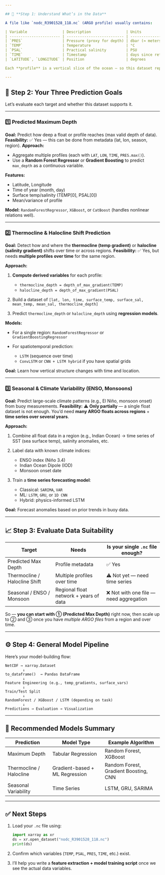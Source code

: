 ```yaml
---

## 🌊 **Step 1: Understand What’s in the Data**

A file like `nodc_R3901528_118.nc` (ARGO profile) usually contains:

| Variable                | Description                | Units                     |
| ----------------------- | -------------------------- | ------------------------- |
| `PRES`                  | Pressure (proxy for depth) | dbar (≈ meters)           |
| `TEMP`                  | Temperature                | °C                        |
| `PSAL`                  | Practical salinity         | PSU                       |
| `TIME`                  | Timestamp                  | days since reference date |
| `LATITUDE`, `LONGITUDE` | Position                   | degrees                   |

Each **profile** is a vertical slice of the ocean — so this dataset represents how water properties change with depth and time.

---
```


## 🧩 **Step 2: Your Three Prediction Goals**

Let’s evaluate each target and whether this dataset supports it.

---

### **1️⃣ Predicted Maximum Depth**

**Goal:** Predict how deep a float or profile reaches (max valid depth of data).
**Feasibility:** ✅ Yes — this can be done from metadata (lat, lon, season, region).
**Approach:**

* Aggregate multiple profiles (each with `LAT`, `LON`, `TIME`, `PRES.max()`).
* Use a **Random Forest Regressor** or **Gradient Boosting** to predict `max_depth` as a continuous variable.

**Features:**

* Latitude, Longitude
* Time of year (month, day)
* Surface temp/salinity (TEMP[0], PSAL[0])
* Mean/variance of profile

**Model:** `RandomForestRegressor`, `XGBoost`, or `CatBoost` (handles nonlinear relations well).

---

### **2️⃣ Thermocline & Halocline Shift Prediction**

**Goal:** Detect how and where the **thermocline (temp gradient)** or **halocline (salinity gradient)** shifts over time or across regions.
**Feasibility:** ✅ Yes, but needs **multiple profiles over time** for the same region.

**Approach:**

1. **Compute derived variables** for each profile:

   * `thermocline_depth = depth_of_max_gradient(TEMP)`
   * `halocline_depth = depth_of_max_gradient(PSAL)`
2. Build a dataset of `[lat, lon, time, surface_temp, surface_sal, mean_temp, mean_sal, thermocline_depth]`
3. Predict `thermocline_depth` or `halocline_depth` using **regression models**.

**Models:**

* For a single region: `RandomForestRegressor` or `GradientBoostingRegressor`
* For spatiotemporal prediction:

  * `LSTM` (sequence over time)
  * `ConvLSTM` or `CNN + LSTM hybrid` if you have spatial grids

**Goal:** Learn how vertical structure changes with time and location.

---

### **3️⃣ Seasonal & Climate Variability (ENSO, Monsoons)**

**Goal:** Predict large-scale climate patterns (e.g., El Niño, monsoon onset) from buoy measurements.
**Feasibility:** ⚠️ **Only partially** — a single float dataset is not enough.
You’d need **many ARGO floats across regions** + **time series over several years**.

**Approach:**

1. Combine all float data in a region (e.g., Indian Ocean) → time series of SST (sea surface temp), salinity anomalies, etc.
2. Label data with known climate indices:

   * ENSO index (Niño 3.4)
   * Indian Ocean Dipole (IOD)
   * Monsoon onset date
3. Train a **time series forecasting model**:

   * Classical: `SARIMA`, `VAR`
   * ML: `LSTM`, `GRU`, or `1D CNN`
   * Hybrid: physics-informed LSTM

**Goal:** Forecast anomalies based on prior trends in buoy data.

---

## 📈 **Step 3: Evaluate Data Suitability**

| Target                        | Needs                                  | Is your single `.nc` file enough?      |
| ----------------------------- | -------------------------------------- | -------------------------------------- |
| Predicted Max Depth           | Profile metadata                       | ✅ Yes                                  |
| Thermocline / Halocline Shift | Multiple profiles over time            | ⚠️ Not yet — need time series          |
| Seasonal / ENSO / Monsoon     | Regional float network + years of data | ❌ Not with one file — need aggregation |

So — **you can start with ① (Predicted Max Depth)** right now,
then scale up to ② and ③ once you have *multiple ARGO files* from a region and over time.

---

## ⚙️ **Step 4: General Model Pipeline**

Here’s your model-building flow:

```
NetCDF → xarray.Dataset
        ↓
to_dataframe()  → Pandas DataFrame
        ↓
Feature Engineering (e.g., temp_gradients, surface_vars)
        ↓
Train/Test Split
        ↓
RandomForest / XGBoost / LSTM (depending on task)
        ↓
Predictions → Evaluation → Visualization
```

---

## 🧠 **Recommended Models Summary**

| Prediction              | Model Type                     | Example Algorithm                     |
| ----------------------- | ------------------------------ | ------------------------------------- |
| Maximum Depth           | Tabular Regression             | Random Forest, XGBoost                |
| Thermocline / Halocline | Gradient-based + ML Regression | Random Forest, Gradient Boosting, CNN |
| Seasonal Variability    | Time Series                    | LSTM, GRU, SARIMA                     |

---

## ✅ **Next Steps**

1. Load your `.nc` file using:

   ```python
   import xarray as xr
   ds = xr.open_dataset("nodc_R3901528_118.nc")
   print(ds)
   ```
2. Confirm which variables (`TEMP`, `PSAL`, `PRES`, `TIME`, etc.) exist.
3. I’ll help you write a **feature extraction + model training script** once we see the actual data variables.

